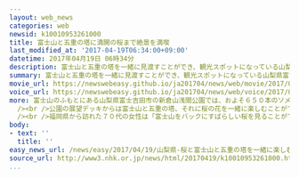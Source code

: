 ```yaml
---
layout: web_news
categories: web
newsid: k10010953261000
title: 富士山と五重の塔に満開の桜まで絶景を満喫
last_modified_at: '2017-04-19T06:34:00+09:00'
datetime: 2017年04月19日 06時34分
description: 富士山と五重の塔を一緒に見渡すことができ、観光スポットになっている山梨県富士吉田市の公園で、桜が満開になり多くの観光客でにぎわっています。
summary: 富士山と五重の塔を一緒に見渡すことができ、観光スポットになっている山梨県富士吉田市の公園で、桜が満開になり多くの観光客でにぎわっています。
movie_url: https://newswebeasy.github.io/ja201704/news/web/movie/2017/04/19/k10010953261000.mp4
voice_url: https://newswebeasy.github.io/ja201704/news/web/voice/2017/04/19/k10010953261000.mp3
more: 富士山のふもとにある山梨県富士吉田市の新倉山浅間公園では、およそ６５０本のソメイヨシノが満開になり今、見頃を迎えています。<br />公園では今月２３日まで桜まつりが開かれていて、１８日は、雨が上がり気温が上昇する中、多くの観光客が訪れました。<br
  /><br />公園の展望デッキからは富士山と五重の塔、それに桜の花を一緒に楽しむことができ、訪れた人たちはこの時期しか見られない美しい景色を写真に収めていました。<br
  /><br />福岡県から訪れた７０代の女性は「富士山をバックにすばらしい桜を見ることができてうれしいです」と話していました。<br />また、東京から訪れた４０代の男性は「これだけのすばらしい景色を見たのは初めてです。また来たいと思います」と話していました。
body:
- text: ''
  title: ''
easy_news_url: /news/easy/2017/04/19/山梨県-桜と富士山と五重の塔を一緒に楽しむ/
source_url: http://www3.nhk.or.jp/news/html/20170419/k10010953261000.html
...
```

